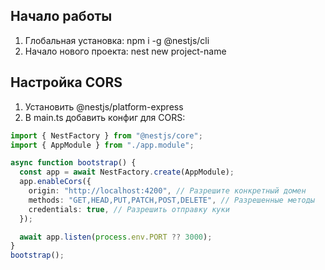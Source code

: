 ## Начало работы

1. Глобальная установка: npm i -g @nestjs/cli
2. Начало нового проекта: nest new project-name

## Настройка CORS

1. Установить @nestjs/platform-express
2. В main.ts добавить конфиг для CORS:

```ts
import { NestFactory } from "@nestjs/core";
import { AppModule } from "./app.module";

async function bootstrap() {
  const app = await NestFactory.create(AppModule);
  app.enableCors({
    origin: "http://localhost:4200", // Разрешите конкретный домен
    methods: "GET,HEAD,PUT,PATCH,POST,DELETE", // Разрешенные методы
    credentials: true, // Разрешить отправку куки
  });

  await app.listen(process.env.PORT ?? 3000);
}
bootstrap();
```
